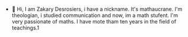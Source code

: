 - 👋 Hi, I am Zakary Desrosiers, i have a nickname. It's mathaucrane.
I'm theologian, i studied communication and now, im a math stufent.
I'm very passionate of maths. I have mote tham ten years in the field of teachings.1

